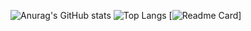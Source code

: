 ![Anurag's GitHub stats](https://github-readme-stats.vercel.app/api?username=QuocCuong2807&show_icons=true&theme=radical)
![Top Langs](https://github-readme-stats.vercel.app/api/top-langs/?username=QuocCuong2807&layout=compact&theme=radical)
[![Readme Card](https://github-readme-stats.vercel.app/api/pin/?username=QuocCuong2807&repo=github-readme-stats)]

